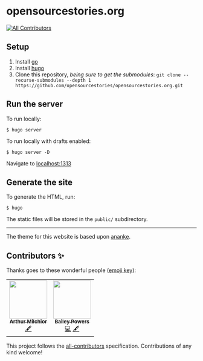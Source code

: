 # opensourcestories.org
<!-- ALL-CONTRIBUTORS-BADGE:START - Do not remove or modify this section -->
[![All Contributors](https://img.shields.io/badge/all_contributors-2-orange.svg?style=flat-square)](#contributors-)
<!-- ALL-CONTRIBUTORS-BADGE:END -->

## Setup

1. Install [go](https://golang.org)
1. Install [hugo](https://gohugo.io)
1. Clone this repository, *being sure to get the submodules*: `git clone --recurse-submodules --depth 1 https://github.com/opensourcestories/opensourcestories.org.git`

## Run the server

To run locally:

`$ hugo server`

To run locally with drafts enabled:

`$ hugo server -D`

Navigate to [localhost:1313](http://localhost:1313)

## Generate the site

To generate the HTML, run:

`$ hugo`

The static files will be stored in the `public/` subdirectory.

_____
The theme for this website is based upon [ananke](https://github.com/theNewDynamic/gohugo-theme-ananke).

## Contributors ✨

Thanks goes to these wonderful people ([emoji key](https://allcontributors.org/docs/en/emoji-key)):

<!-- ALL-CONTRIBUTORS-LIST:START - Do not remove or modify this section -->
<!-- prettier-ignore-start -->
<!-- markdownlint-disable -->
<table>
  <tr>
    <td align="center"><a href="http://www.milchior.fr"><img src="https://avatars.githubusercontent.com/u/357361?v=4?s=100" width="100px;" alt=""/><br /><sub><b>Arthur Milchior</b></sub></a><br /><a href="#content-Arthur-Milchior" title="Content">🖋</a></td>
    <td align="center"><a href="https://github.com/Pow3r5"><img src="https://avatars.githubusercontent.com/u/89673452?v=4?s=100" width="100px;" alt=""/><br /><sub><b>Bailey Powers</b></sub></a><br /><a href="https://github.com/opensourcestories/opensourcestories.org/commits?author=Pow3r5" title="Code">💻</a> <a href="#content-Pow3r5" title="Content">🖋</a></td>
  </tr>
</table>

<!-- markdownlint-restore -->
<!-- prettier-ignore-end -->

<!-- ALL-CONTRIBUTORS-LIST:END -->

This project follows the [all-contributors](https://github.com/all-contributors/all-contributors) specification. Contributions of any kind welcome!